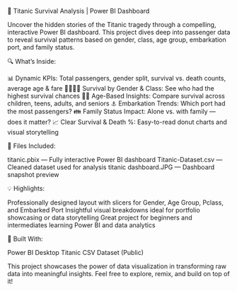 🚢 Titanic Survival Analysis | Power BI Dashboard

Uncover the hidden stories of the Titanic tragedy through a compelling, interactive Power BI dashboard. This project dives deep into passenger data to reveal survival patterns based on gender, class, age group, embarkation port, and family status.

🔍 What’s Inside:

📊 Dynamic KPIs: Total passengers, gender split, survival vs. death counts, average age & fare
🧍‍♂️🧍‍♀️ Survival by Gender & Class: See who had the highest survival chances
🧒👵 Age-Based Insights: Compare survival across children, teens, adults, and seniors
⚓ Embarkation Trends: Which port had the most passengers?
👪 Family Status Impact: Alone vs. with family — does it matter?
📈 Clear Survival & Death %: Easy-to-read donut charts and visual storytelling

📁 Files Included:

titanic.pbix — Fully interactive Power BI dashboard
Titanic-Dataset.csv — Cleaned dataset used for analysis
titanic dashboard.JPG — Dashboard snapshot preview

💡 Highlights:

Professionally designed layout with slicers for Gender, Age Group, Pclass, and Embarked Port
Insightful visual breakdowns ideal for portfolio showcasing or data storytelling
Great project for beginners and intermediates learning Power BI and data analytics

📌 Built With:

Power BI Desktop
Titanic CSV Dataset (Public)

This project showcases the power of data visualization in transforming raw data into meaningful insights. Feel free to explore, remix, and build on top of it!
